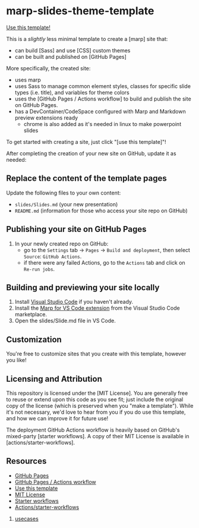 # marp-slides-theme-template

[Use this template!](https://github.com/jgarverick/marp-slides-theme-template/generate)

This is a *slightly* less minimal template to create a [marp] site that:

- can build [Sass] and use [CSS] custom themes 
- can be built and published on [GitHub Pages]

More specifically, the created site:

- uses marp
- uses Sass to manage common element styles, classes for specific slide types (i.e. title), and variables for theme colors
- uses the [GitHub Pages / Actions workflow] to build and publish the site on GitHub Pages.
- has a DevContainer/CodeSpace configured with Marp and Markdown preview extensions ready
  - chrome is also added as it's needed in linux to make powerpoint slides

To get started with creating a site, just click "[use this template]"!

After completing the creation of your new site on GitHub, update it as needed:

## Replace the content of the template pages

Update the following files to your own content:

- `slides/Slides.md` (your new presentation)
- `README.md` (information for those who access your site repo on GitHub)


## Publishing your site on GitHub Pages

1.  In your newly created repo on GitHub:
    - go to the `Settings` tab -> `Pages` -> `Build and deployment`, then select `Source`: `GitHub Actions`.
    - if there were any failed Actions, go to the `Actions` tab and click on `Re-run jobs`.

## Building and previewing your site locally

1. Install [Visual Studio Code](https://code.visualstudio.com/) if you haven't already.
2. Install the [Marp for VS Code extension](https://marketplace.visualstudio.com/items?itemName=marp-team.marp-vscode) from the Visual Studio Code marketplace.
3. Open the slides/Slide.md file in VS Code.

## Customization

You're free to customize sites that you create with this template, however you like!

## Licensing and Attribution

This repository is licensed under the [MIT License]. You are generally free to reuse or extend upon this code as you see fit; just include the original copy of the license (which is preserved when you "make a template"). While it's not necessary, we'd love to hear from you if you do use this template, and how we can improve it for future use!

The deployment GitHub Actions workflow is heavily based on GitHub's mixed-party [starter workflows]. A copy of their MIT License is available in [actions/starter-workflows].

## Resources

- [GitHub Pages](https://docs.github.com/en/pages)
- [GitHub Pages / Actions workflow](https://github.blog/changelog/2022-07-27-github-pages-custom-github-actions-workflows-beta/)
- [Use this template](https://github.com/jgarverick/marp-slides-theme-template/generate)
- [MIT License](https://en.wikipedia.org/wiki/MIT_License)
- [Starter workflows](https://github.com/actions/starter-workflows/blob/main/pages/jekyll.yml)
- [Actions/starter-workflows](https://github.com/actions/starter-workflows/blob/main/LICENSE)
1. [usecases](generated/usecases/README.md)
